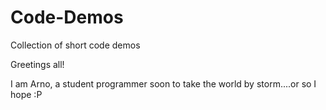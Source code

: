 # Code-Demos
Collection of short code demos

Greetings all!

I am Arno, a student programmer soon to take the world by storm....or so I hope :P
